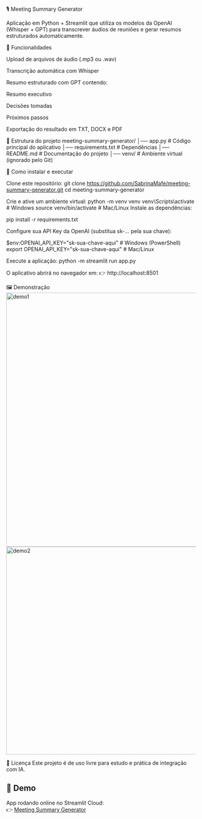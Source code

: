 🎙️ Meeting Summary Generator

Aplicação em Python + Streamlit que utiliza os modelos da OpenAI (Whisper + GPT) para transcrever áudios de reuniões e gerar resumos estruturados automaticamente.

🚀 Funcionalidades

Upload de arquivos de áudio (.mp3 ou .wav)

Transcrição automática com Whisper

Resumo estruturado com GPT contendo:

Resumo executivo

Decisões tomadas

Próximos passos

Exportação do resultado em TXT, DOCX e PDF

📂 Estrutura do projeto
meeting-summary-generator/
│── app.py              # Código principal do aplicativo
│── requirements.txt    # Dependências
│── README.md           # Documentação do projeto
│── venv/               # Ambiente virtual (ignorado pelo Git)

🔧 Como instalar e executar

Clone este repositório:
git clone https://github.com/SabrinaMafe/meeting-summary-generator.git
cd meeting-summary-generator

Crie e ative um ambiente virtual:
python -m venv venv
venv\Scripts\activate       # Windows
source venv/bin/activate    # Mac/Linux
Instale as dependências:

pip install -r requirements.txt


Configure sua API Key da OpenAI (substitua sk-... pela sua chave):

$env:OPENAI_API_KEY="sk-sua-chave-aqui"   # Windows (PowerShell)
export OPENAI_API_KEY="sk-sua-chave-aqui" # Mac/Linux


Execute a aplicação:
python -m streamlit run app.py

O aplicativo abrirá no navegador em:
👉 http://localhost:8501

🖼️ Demonstração
<img width="1276" height="675" alt="demo1" src="https://github.com/user-attachments/assets/e83455ed-9fcc-42b9-9908-2faf91e85c8e" />
<img width="1227" height="552" alt="demo2" src="https://github.com/user-attachments/assets/f3a829d8-f518-4e4f-a134-0c5f7e0a12d3" />

📜 Licença
Este projeto é de uso livre para estudo e prática de integração com IA.

## 🚀 Demo
App rodando online no Streamlit Cloud:  
👉 [Meeting Summary Generator](https://meeting-summary-generator-razfft2ie5fh2ixkggkwzj.streamlit.app/)

